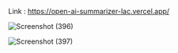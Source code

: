 Link :  https://open-ai-summarizer-lac.vercel.app/


![Screenshot (396)](https://github.com/SaraswatAditya/OpenAI-Summarizer/assets/137915074/f5ade8b5-cbdc-4fcf-a02e-d53f6166330f)


![Screenshot (397)](https://github.com/SaraswatAditya/OpenAI-Summarizer/assets/137915074/f78e48a1-aad8-43d8-905e-f4329d96a8e6)
